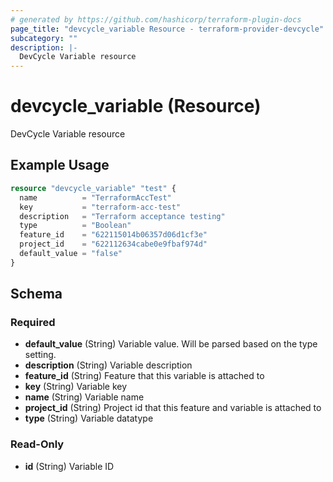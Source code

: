 ```yaml
---
# generated by https://github.com/hashicorp/terraform-plugin-docs
page_title: "devcycle_variable Resource - terraform-provider-devcycle"
subcategory: ""
description: |-
  DevCycle Variable resource
---
```


# devcycle_variable (Resource)

DevCycle Variable resource

## Example Usage

```terraform
resource "devcycle_variable" "test" {
  name          = "TerraformAccTest"
  key           = "terraform-acc-test"
  description   = "Terraform acceptance testing"
  type          = "Boolean"
  feature_id    = "622115014b06357d06d1cf3e"
  project_id    = "622112634cabe0e9fbaf974d"
  default_value = "false"
}
```

<!-- schema generated by tfplugindocs -->
## Schema

### Required

- **default_value** (String) Variable value. Will be parsed based on the type setting.
- **description** (String) Variable description
- **feature_id** (String) Feature that this variable is attached to
- **key** (String) Variable key
- **name** (String) Variable name
- **project_id** (String) Project id that this feature and variable is attached to
- **type** (String) Variable datatype

### Read-Only

- **id** (String) Variable ID


